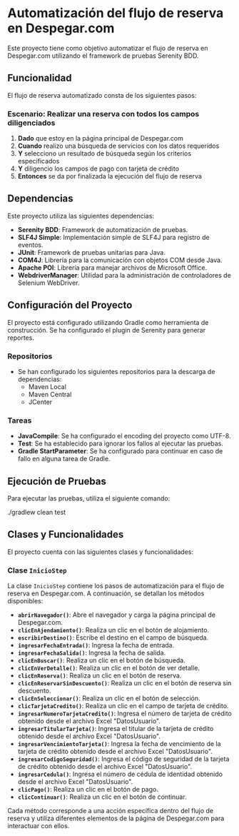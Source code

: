 # Automatización del flujo de reserva en Despegar.com

Este proyecto tiene como objetivo automatizar el flujo de reserva en Despegar.com utilizando el framework de pruebas Serenity BDD.

## Funcionalidad

El flujo de reserva automatizado consta de los siguientes pasos:

### Escenario: Realizar una reserva con todos los campos diligenciados

1. **Dado** que estoy en la página principal de Despegar.com
2. **Cuando** realizo una búsqueda de servicios con los datos requeridos
3. **Y** selecciono un resultado de búsqueda según los criterios especificados
4. **Y** diligencio los campos de pago con tarjeta de crédito
5. **Entonces** se da por finalizada la ejecución del flujo de reserva

## Dependencias

Este proyecto utiliza las siguientes dependencias:

- **Serenity BDD**: Framework de automatización de pruebas.
- **SLF4J Simple**: Implementación simple de SLF4J para registro de eventos.
- **JUnit**: Framework de pruebas unitarias para Java.
- **COM4J**: Librería para la comunicación con objetos COM desde Java.
- **Apache POI**: Librería para manejar archivos de Microsoft Office.
- **WebdriverManager**: Utilidad para la administración de controladores de Selenium WebDriver.

## Configuración del Proyecto

El proyecto está configurado utilizando Gradle como herramienta de construcción. Se ha configurado el plugin de Serenity para generar reportes.

### Repositorios

- Se han configurado los siguientes repositorios para la descarga de dependencias:
    - Maven Local
    - Maven Central
    - JCenter

### Tareas

- **JavaCompile**: Se ha configurado el encoding del proyecto como UTF-8.
- **Test**: Se ha establecido para ignorar los fallos al ejecutar las pruebas.
- **Gradle StartParameter**: Se ha configurado para continuar en caso de fallo en alguna tarea de Gradle.

## Ejecución de Pruebas

Para ejecutar las pruebas, utiliza el siguiente comando:

./gradlew clean test


## Clases y Funcionalidades

El proyecto cuenta con las siguientes clases y funcionalidades:

### Clase `InicioStep`

La clase `InicioStep` contiene los pasos de automatización para el flujo de reserva en Despegar.com. A continuación, se detallan los métodos disponibles:

- **`abrirNavegador()`**: Abre el navegador y carga la página principal de Despegar.com.
- **`clicEnAjendamiento()`**: Realiza un clic en el botón de alojamiento.
- **`escribirDestino()`**: Escribe el destino en el campo de búsqueda.
- **`ingresarFechaEntrada()`**: Ingresa la fecha de entrada.
- **`ingresarFechaSalida()`**: Ingresa la fecha de salida.
- **`clicEnBuscar()`**: Realiza un clic en el botón de búsqueda.
- **`clicEnVerDetalle()`**: Realiza un clic en el botón de ver detalle.
- **`clicEnReserva()`**: Realiza un clic en el botón de reserva.
- **`clicEnReservarSinDescuento()`**: Realiza un clic en el botón de reserva sin descuento.
- **`clicEnSeleccionar()`**: Realiza un clic en el botón de selección.
- **`clicTarjetaCredito()`**: Realiza un clic en el campo de tarjeta de crédito.
- **`ingresarNumeroTarjetaCredito()`**: Ingresa el número de tarjeta de crédito obtenido desde el archivo Excel "DatosUsuario".
- **`ingresarTitularTarjeta()`**: Ingresa el titular de la tarjeta de crédito obtenido desde el archivo Excel "DatosUsuario".
- **`ingresarVencimientoTarjeta()`**: Ingresa la fecha de vencimiento de la tarjeta de crédito obtenido desde el archivo Excel "DatosUsuario".
- **`ingresarCodigoSeguridad()`**: Ingresa el código de seguridad de la tarjeta de crédito obtenido desde el archivo Excel "DatosUsuario".
- **`ingresarCedula()`**: Ingresa el número de cédula de identidad obtenido desde el archivo Excel "DatosUsuario".
- **`clicPago()`**: Realiza un clic en el botón de pago.
- **`clicContinuar()`**: Realiza un clic en el botón de continuar.

Cada método corresponde a una acción específica dentro del flujo de reserva y utiliza diferentes elementos de la página de Despegar.com para interactuar con ellos.
